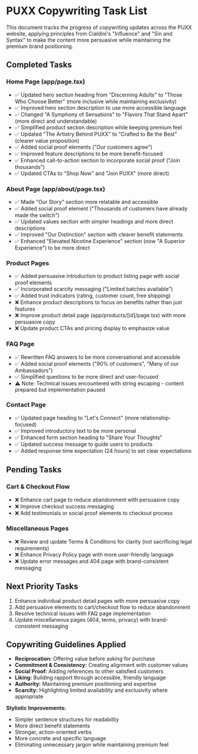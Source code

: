 # PUXX Copywriting Task List

This document tracks the progress of copywriting updates across the PUXX website, applying principles from Cialdini's "Influence" and "Sin and Syntax" to make the content more persuasive while maintaining the premium brand positioning.

## Completed Tasks

### Home Page (app/page.tsx)

- ✅ Updated hero section heading from "Discerning Adults" to "Those Who Choose Better" (more inclusive while maintaining exclusivity)
- ✅ Improved hero section description to use more accessible language
- ✅ Changed "A Symphony of Sensations" to "Flavors That Stand Apart" (more direct and understandable)
- ✅ Simplified product section description while keeping premium feel
- ✅ Updated "The Artistry Behind PUXX" to "Crafted to Be the Best" (clearer value proposition)
- ✅ Added social proof elements ("Our customers agree")
- ✅ Improved feature descriptions to be more benefit-focused
- ✅ Enhanced call-to-action section to incorporate social proof ("Join thousands")
- ✅ Updated CTAs to "Shop Now" and "Join PUXX" (more direct)

### About Page (app/about/page.tsx)

- ✅ Made "Our Story" section more relatable and accessible
- ✅ Added social proof element ("Thousands of customers have already made the switch")
- ✅ Updated values section with simpler headings and more direct descriptions
- ✅ Improved "Our Distinction" section with clearer benefit statements
- ✅ Enhanced "Elevated Nicotine Experience" section (now "A Superior Experience") to be more direct

### Product Pages

- ✅ Added persuasive introduction to product listing page with social proof elements
- ✅ Incorporated scarcity messaging ("Limited batches available")
- ✅ Added trust indicators (rating, customer count, free shipping)
- ❌ Enhance product descriptions to focus on benefits rather than just features
- ❌ Improve product detail page (app/products/[id]/page.tsx) with more persuasive copy
- ❌ Update product CTAs and pricing display to emphasize value

### FAQ Page

- ✅ Rewritten FAQ answers to be more conversational and accessible
- ✅ Added social proof elements ("90% of customers", "Many of our Ambassadors")
- ✅ Simplified questions to be more direct and user-focused
- ⚠️ Note: Technical issues encountered with string escaping - content prepared but implementation paused

### Contact Page

- ✅ Updated page heading to "Let's Connect" (more relationship-focused)
- ✅ Improved introductory text to be more personal
- ✅ Enhanced form section heading to "Share Your Thoughts"
- ✅ Updated success message to guide users to products
- ✅ Added response time expectation (24 hours) to set clear expectations

## Pending Tasks

### Cart & Checkout Flow

- ❌ Enhance cart page to reduce abandonment with persuasive copy
- ❌ Improve checkout success messaging
- ❌ Add testimonials or social proof elements to checkout process

### Miscellaneous Pages

- ❌ Review and update Terms & Conditions for clarity (not sacrificing legal requirements)
- ❌ Enhance Privacy Policy page with more user-friendly language
- ❌ Update error messages and 404 page with brand-consistent messaging

## Next Priority Tasks

1. Enhance individual product detail pages with more persuasive copy
2. Add persuasive elements to cart/checkout flow to reduce abandonment
3. Resolve technical issues with FAQ page implementation
4. Update miscellaneous pages (404, terms, privacy) with brand-consistent messaging

## Copywriting Guidelines Applied

- **Reciprocation:** Offering value before asking for purchase
- **Commitment & Consistency:** Creating alignment with customer values
- **Social Proof:** Adding references to other satisfied customers
- **Liking:** Building rapport through accessible, friendly language
- **Authority:** Maintaining premium positioning and expertise
- **Scarcity:** Highlighting limited availability and exclusivity where appropriate

**Stylistic Improvements:**

- Simpler sentence structures for readability
- More direct benefit statements
- Stronger, action-oriented verbs
- More concrete and specific language
- Eliminating unnecessary jargon while maintaining premium feel
